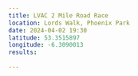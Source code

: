 ```yaml
---
title: LVAC 2 Mile Road Race
location: Lords Walk, Phoenix Park
date: 2024-04-02 19:30
latitude: 53.3515897
longitude: -6.3090013
results:
  
---
```

